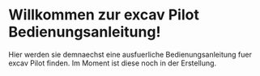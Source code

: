 # Willkommen zur excav Pilot Bedienungsanleitung!
Hier werden sie demnaechst eine ausfuerliche Bedienungsanleitung fuer excav Pilot finden. Im Moment ist diese noch in der Erstellung.
